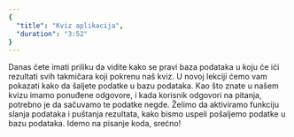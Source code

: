 ```yaml
---
{
  "title": "Kviz aplikacija",
  "duration": "3:52"
}
---
```


 Danas ćete imati priliku da vidite kako se pravi baza podataka u koju će ići rezultati svih takmičara koji pokrenu naš kviz. U novoj lekciji  ćemo vam pokazati kako da šaljete podatke u bazu podataka. Kao što znate u našem kvizu imamo ponuđene odgovore, i kada korisnik odgovori na pitanja, potrebno je da sačuvamo te podatke negde. Želimo da aktiviramo funkciju slanja podataka i puštanja rezultata, kako bismo uspeli pošaljemo podatke u bazu podataka. Idemo na pisanje koda, srećno!



